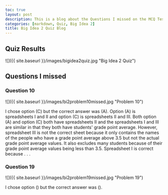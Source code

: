 ```yaml
---
toc: true
layout: post
description: This is a blog about the Questions I missed on the MCQ Test 3 from Tri 2 and will provide the correct answers and why
categories: [markdown, Quiz, Big Idea 2]
title: Big Idea 2 Quiz Blog
---
```


## Quiz Results

![]({{ site.baseurl }}/images/bigidea2quiz.jpg "Big Idea 2 Quiz")

## Questions I missed

### Question 10

![]({{ site.baseurl }}/images/bi2problem10missed.jpg "Problem 10")

I chose option (C) but the correct answer was (A). Option (A) is spreadsheets I and II and option (C) is spreadsheets II and III. Both option (A) and option (C) both have spreadsheets II and the spreadsheets I and III are similar in that they both have students' grade point average. However, spreadsheet III is not the correct sheet because it only contains the names of the people who have a grade point average above 3.5 but not the actual grade point average values. It also excludes many students because of their grade point average values being less than 3.5. Spreadsheet I is correct because . . . 

### Question 19

![]({{ site.baseurl }}/images/bi2problem19missed.jpg "Problem 19")

I chose option () but the correct answer was ().